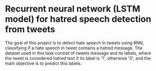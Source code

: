 <h1>Recurrent neural network (LSTM model) for hatred speech detection from tweets</h1>

The goal of this project is to detect hate speech in tweets using RNN, classifying if a hate speech in tweet contains a hatred message. The dataset used in this task consist of tweets message and its labels, where the tweet is considered hatred text if its label is '1', otherwise '0', and the main objective is to predict this labels.
